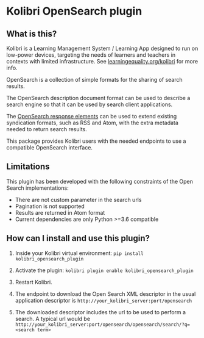 
# Kolibri OpenSearch plugin

## What is this?

Kolibri is a Learning Management System / Learning App designed to run on low-power devices, targeting the needs of learners and teachers in contexts with limited infrastructure. See [learningequality.org/kolibri](https://learningequality.org/kolibri/) for more info.

OpenSearch is a collection of simple formats for the sharing of search results.

The OpenSearch description document format can be used to describe a search engine so that it can be used by search client applications.

The [OpenSearch response elements](https://github.com/dewitt/opensearch/blob/master/opensearch-1-1-draft-6.md#opensearch-response-elements) can be used to extend existing syndication formats, such as RSS and Atom, with the extra metadata needed to return search results.

This package provides Kolibri users with the needed endpoints to use a compatible OpenSearch interface.


## Limitations

This plugin has been developed with the following constraints of the Open Search implementations:

- There are not custom parameter in the search urls
- Pagination is not supported
- Results are returned in Atom format
- Current dependencies are only Python >=3.6 compatible 



## How can I install and use this plugin?

1. Inside your Kolibri virtual environment: `pip install kolibri_opensearch_plugin`

2. Activate the plugin: `kolibri plugin enable kolibri_opensearch_plugin`

3. Restart Kolibri.

4. The endpoint to download the Open Search XML descriptor in the usual application descriptor is `http://your_kolibri_server:port/opensearch`

5. The downloaded descriptor includes the url to be used to perform a search. A typical url would be `http://your_kolibri_server:port/opensearch/opensearch/search/?q=<search term>`